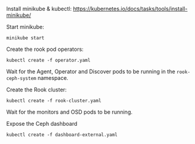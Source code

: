 
Install minikube & kubectl: https://kubernetes.io/docs/tasks/tools/install-minikube/

Start minikube:

```
minikube start
```

Create the rook pod operators:
```
kubectl create -f operator.yaml
```
Wait for the Agent, Operator and Discover pods to be running in the `rook-ceph-system` namespace.


Create the Rook cluster:
```
kubectl create -f rook-cluster.yaml
```
Wait for the monitors and OSD pods to be running.

Expose the Ceph dashboard
```
kubectl create -f dashboard-external.yaml
```

